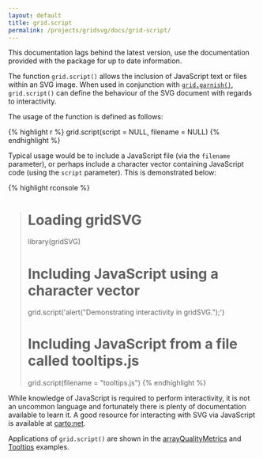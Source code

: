 ```yaml
---
layout: default
title: grid.script
permalink: /projects/gridsvg/docs/grid-script/
---
```


<p class="notice">This documentation lags behind the latest version, use the documentation provided with the package for up to date information.</p>

The function `grid.script()` allows the inclusion of JavaScript text or files within an SVG image. When used in conjunction with [`grid.garnish()`](/projects/gridsvg/docs/grid-garnish/), `grid.script()` can define the behaviour of the SVG document with regards to interactivity.

The usage of the function is defined as follows:

{% highlight r %}
grid.script(script = NULL, filename = NULL)
{% endhighlight %}

Typical usage would be to include a JavaScript file (via the `filename` parameter), or perhaps include a character vector containing JavaScript code (using the `script` parameter). This is demonstrated below:

{% highlight rconsole %}
> # Loading gridSVG
> library(gridSVG)
> 
> # Including JavaScript using a character vector
> grid.script('alert("Demonstrating interactivity in gridSVG.");')
> 
> # Including JavaScript from a file called tooltips.js
> grid.script(filename = "tooltips.js")
{% endhighlight %}

While knowledge of JavaScript is required to perform interactivity, it is not an uncommon language and fortunately there is plenty of documentation available to learn it. A good resource for interacting with SVG via JavaScript is available at [carto:net](http://www.carto.net/papers/svg/samples/#iact).

Applications of `grid.script()` are shown in the [arrayQualityMetrics](/projects/gridsvg/demos/aqm/) and [Tooltips](/projects/gridsvg/demos/tooltips/) examples.
